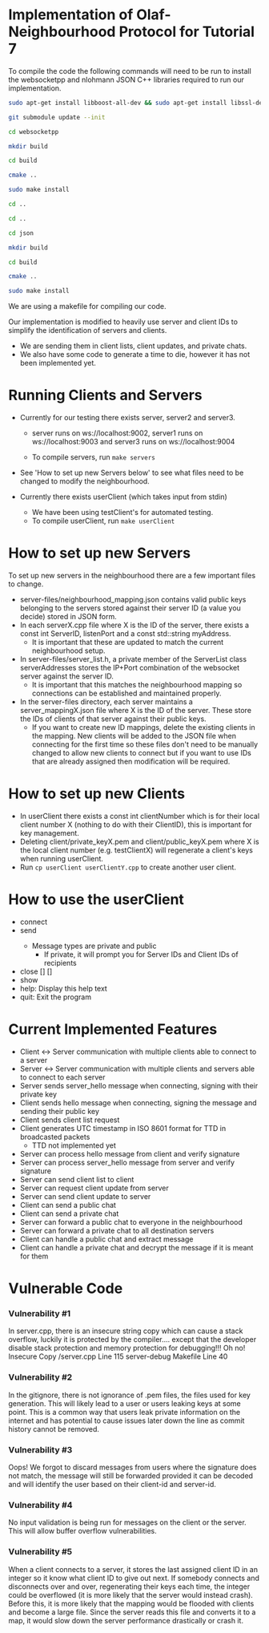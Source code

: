 # Implementation of Olaf-Neighbourhood Protocol for Tutorial 7

To compile the code the following commands will need to be run to install the websocketpp and nlohmann JSON C++ libraries required to run our implementation.

```bash
sudo apt-get install libboost-all-dev && sudo apt-get install libssl-dev && sudo apt-get install zlib1g-dev

git submodule update --init

cd websocketpp

mkdir build

cd build

cmake ..

sudo make install

cd ..

cd ..

cd json

mkdir build

cd build

cmake ..

sudo make install
```

We are using a makefile for compiling our code.

Our implementation is modified to heavily use server and client IDs to simplify the identification of servers and clients.
  - We are sending them in client lists, client updates, and private chats.
  - We also have some code to generate a time to die, however it has not been implemented yet.

# Running Clients and Servers

- Currently for our testing there exists server, server2 and server3.
  
    - server runs on ws://localhost:9002, server1 runs on ws://localhost:9003 and server3 runs on ws://localhost:9004
  
    - To compile servers, run ```make servers```

- See 'How to set up new Servers below' to see what files need to be changed to modify the neighbourhood.
  
- Currently there exists userClient (which takes input from stdin)
  -  We have been using testClient's for automated testing.
    - To compile userClient, run ```make userClient```

# How to set up new Servers
To set up new servers in the neighbourhood there are a few important files to change.

- server-files/neighbourhood_mapping.json contains valid public keys belonging to the servers stored against their server ID (a value you decide) stored in JSON form.
- In each serverX.cpp file where X is the ID of the server, there exists a const int ServerID, listenPort and a const std::string myAddress.
  - It is important that these are updated to match the current neighbourhood setup.
- In server-files/server_list.h, a private member of the ServerList class serverAddresses stores the IP+Port combination of the websocket server against the server ID.
  - It is important that this matches the neighbourhood mapping so connections can be established and maintained properly.
- In the server-files directory, each server maintains a server_mappingX.json file where X is the ID of the server. These store the IDs of clients of that server against their public keys.
  - If you want to create new ID mappings, delete the existing clients in the mapping. New clients will be added to the JSON file when connecting for the first time so these files don't need to be manually changed to allow new clients to connect but if you want to use IDs that are already assigned then modification will be required.
 
# How to set up new Clients
- In userClient there exists a const int clientNumber which is for their local client number X (nothing to do with their ClientID), this is important for key management.  
- Deleting client/private_keyX.pem and client/public_keyX.pem where X is the local client number (e.g. testClientX) will regenerate a client's keys when running userClient.
- Run ```cp userClient userClientY.cpp``` to create another user client.

 # How to use the userClient
 - connect <ws uri>
 - send <message type> <connection id>
   - Message types are private and public
     - If private, it will prompt you for Server IDs and Client IDs of recipients
 - close <connection id> [<close code:default=1000>] [<close reason>]
 - show <connection id>
 - help: Display this help text
 - quit: Exit the program
  

# Current Implemented Features
- Client <-> Server communication with multiple clients able to connect to a server
- Server <-> Server communication with multiple clients and servers able to connect to each server
- Server sends server_hello message when connecting, signing with their private key
- Client sends hello message when connecting, signing the message and sending their public key
- Client sends client list request
- Client generates UTC timestamp in ISO 8601 format for TTD in broadcasted packets
    - TTD not implemented yet
- Server can process hello message from client and verify signature
- Server can process server_hello message from server and verify signature
- Server can send client list to client
- Server can request client update from server
- Server can send client update to server
- Client can send a public chat
- Client can send a private chat
- Server can forward a public chat to everyone in the neighbourhood
- Server can forward a private chat to all destination servers
- Client can handle a public chat and extract message
- Client can handle a private chat and decrypt the message if it is meant for them

# Vulnerable Code

### Vulnerability #1
 In server.cpp, there is an insecure string copy which can cause a stack overflow, luckily it is protected by the compiler.... except that the developer disable stack protection and memory protection for debugging!!! Oh no!
    Insecure Copy /server.cpp Line 115
    server-debug Makefile Line 40
### Vulnerability #2
 In the gitignore, there is not ignorance of .pem files, the files used for key generation. This will likely lead to a user or users leaking keys at some point.
 This is a common way that users leak private information on the internet and has potential to cause issues later down the line as commit history cannot be removed.
### Vulnerability #3
 Oops! We forgot to discard messages from users where the signature does not match, the message will still be forwarded provided it can be decoded and will identify the user based on their client-id and server-id.
### Vulnerability #4
 No input validation is being run for messages on the client or the server. This will allow buffer overflow vulnerabilities.
### Vulnerability #5
 When a client connects to a server, it stores the last assigned client ID in an integer so it know what client ID to give out next. If somebody connects and disconnects over and over, regenerating their keys each time, the integer could be overflowed (it is more likely that the server would instead crash). Before this, it is more likely that the mapping would be flooded with clients and become a large file. Since the server reads this file and converts it to a map, it would slow down the server performance drastically or crash it.
